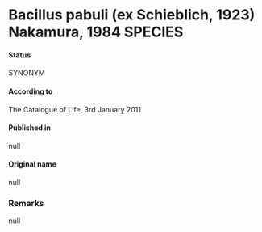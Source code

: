 # Bacillus pabuli (ex Schieblich, 1923) Nakamura, 1984 SPECIES

#### Status
SYNONYM

#### According to
The Catalogue of Life, 3rd January 2011

#### Published in
null

#### Original name
null

### Remarks
null